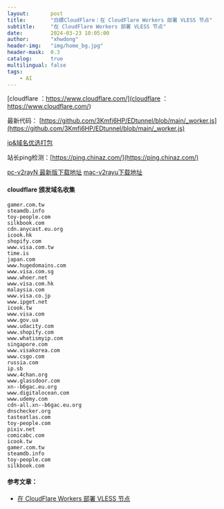 ```yaml
---
layout:       post
title:        "白嫖CloudFlare：在 CloudFlare Workers 部署 VLESS 节点"
subtitle:     "在 CloudFlare Workers 部署 VLESS 节点"
date:         2024-03-23 10:05:00
author:       "xhwdong"
header-img:   "img/home_bg.jpg"
header-mask:  0.3
catalog:      true
multilingual: false
tags:
    - AI
--- 
```


[cloudflare ：https://www.cloudflare.com/](cloudflare ：https://www.cloudflare.com/)



最新代码： [https://github.com/3Kmfi6HP/EDtunnel/blob/main/_worker.js](https://github.com/3Kmfi6HP/EDtunnel/blob/main/_worker.js)

[ip&域名优选打包](http://hwdong.net/t/ip_domain优选.zip)

站长ping检测：[https://ping.chinaz.com/](https://ping.chinaz.com/)


[pc-v2rayN 最新版下载地址](https://github.com/2dust/v2rayN/releases)
[mac-v2rayu下载地址](https://github.com/yanue/V2rayU/releases/tag/v3.8.0)

#### cloudflare 颁发域名收集
```
gamer.com.tw
steamdb.info
toy-people.com
silkbook.com
cdn.anycast.eu.org
icook.hk
shopify.com
www.visa.com.tw
time.is
japan.com
www.hugedomains.com
www.visa.com.sg
www.whoer.net
www.visa.com.hk
malaysia.com
www.visa.co.jp
www.ipget.net
icook.tw
www.visa.com
www.gov.ua
www.udacity.com
www.shopify.com
www.whatismyip.com
singapore.com
www.visakorea.com
www.csgo.com
russia.com
ip.sb
www.4chan.org
www.glassdoor.com
xn--b6gac.eu.org
www.digitalocean.com
www.udemy.com
cdn-all.xn--b6gac.eu.org
dnschecker.org
tasteatlas.com
toy-people.com
pixiv.net
comicabc.com
icook.tw
gamer.com.tw
steamdb.info
toy-people.com
silkbook.com
```

#### 参考文章：
- [在 CloudFlare Workers 部署 VLESS 节点](https://blog.misaka.rest/2023/07/29/cf-wkrs-vless/)
